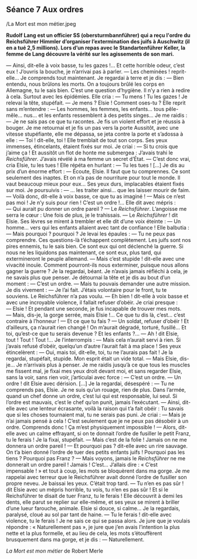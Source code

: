 ## Séance 7 Aux ordres

/La Mort est mon métier.jpeg

**Rudolf Lang est un officier SS (obersturmbannführer) qui a reçu l'ordre du Reichsführer Himmler d’organiser l’extermination des juifs à Auschwitz (il en a tué 2,5 millions). Lors d’un repas avec le Standartenführer Keller, la femme de Lang découvre la vérité sur les agissements de son mari.**

— Ainsi, dit-elle à voix basse, tu les gazes !… Et cette horrible odeur, c’est eux !
J’ouvris la bouche, je n’arrivai pas à parler.
— Les cheminées ! reprit-elle… Je comprends tout maintenant.
Je regardai à terre et je dis :
— Bien entendu, nous brûlons les morts. On a toujours brûlé les corps en Allemagne, tu le sais bien. C’est une question d’hygiène. Il n’y a rien à redire à cela. Surtout avec les épidémies.
Elle cria :
— Tu mens ! Tu les gazes !
Je relevai la tête, stupéfait.
— Je mens ? Elsie ! Comment oses-tu ?
Elle reprit sans m’entendre :
— Les hommes, les femmes, les enfants… tous pêle-mêle… nus… et les enfants ressemblent à des petits singes…
Je me raidis :
— Je ne sais pas ce que tu racontes.
Je fis un violent effort et je réussis à bouger. Je me retournai et je fis un pas vers la porte Aussitôt, avec une vitesse stupéfiante, elle me dépassa, se jeta contre la porte et s’adossa à elle :
— Toi ! dit-elle, toi !
Elle tremblait de tout son corps. Ses yeux immenses, étincelants, étaient fixés sur moi. Je criai :
— Si tu crois que j’aime ça !
Et aussitôt un flot de honte me submergea : J’avais trahi le *Reichsführer*. J’avais révélé à ma femme un secret d’État.
— C’est donc vrai, cria Elsie, tu les tues !
Elle répéta en hurlant :
— Tu les tues !
[...]
Je dis au prix d’un énorme effort :
— Écoute, Elsie. Il faut que tu comprennes. Ce sont seulement des inaptes. Et on n’a pas de nourriture pour tout le monde. Il vaut beaucoup mieux pour eux…
Ses yeux durs, implacables étaient fixés sur moi. Je poursuivis :
— … les traiter ainsi… que les laisser mourir de faim.
— Voilà donc, dit-elle à voix basse, ce que tu as imaginé !
— Mais ce n’est pas moi ! Je n’y suis pour rien ! C’est un ordre !…
Elle dit avec mépris :
— Qui aurait pu donner un ordre pareil ?
— Le *Reichsführer*.
L’angoisse me serra le cœur : Une fois de plus, je le trahissais.
— Le *Reichsführer* ! dit Elsie.
Ses lèvres se mirent à trembler et elle dit d’une voix éteinte :
— Un homme… vers qui les enfants allaient avec tant de confiance !
Elle balbutia :
— Mais pourquoi ? pourquoi ?
Je levai les épaules :
— Tu ne peux pas comprendre. Ces questions-là t’échappent complètement. Les juifs sont nos pires ennemis, tu le sais bien. Ce sont eux qui ont déclenché la guerre. Si nous ne les liquidons pas maintenant, ce sont eux, plus tard, qui extermineront le peuple allemand.
— Mais c’est stupide ! dit-elle avec une vivacité inouïe. Comment pourront-ils nous exterminer, puisque nous allons gagner la guerre ?
Je la regardai, béant. Je n’avais jamais réfléchi à cela, je ne savais plus que penser.
Je détournai la tête et je dis au bout d’un moment :
— C’est un ordre.
— Mais tu pouvais demander une autre mission.
Je dis vivement :
— Je l’ai fait. J’étais volontaire pour le front, tu te souviens. Le Reichsführer n’a pas voulu.
— Eh bien ! dit-elle à voix basse et avec une incroyable violence, il fallait refuser d’obéir.
Je criai presque :
— Elsie !
Et pendant une seconde, je fus incapable de trouver mes mots.
— Mais, dis-je, la gorge serrée, mais Elsie !… Ce que tu dis là, c’est… c’est contraire à l’honneur !
— Et ce que tu fais ?
— Un soldat, refuser d’obéir ! Et d’ailleurs, ça n’aurait rien changé ! On m’aurait dégradé, torturé, fusillé… Et toi, qu’est-ce que tu serais devenue ? Et les enfants ?…
— Ah ! dit Elsie, tout ! Tout ! Tout !…
Je l’interrompis :
— Mais cela n’aurait servi à rien. Si j’avais refusé d’obéir, quelqu’un d’autre l’aurait fait à ma place !
Ses yeux étincelèrent :
— Oui, mais toi, dit-elle, toi, tu ne l’aurais pas fait !
Je la regardai, stupéfait, stupide. Mon esprit était un vide total.
— Mais Elsie, dis-je…
Je n’arrivais plus à penser. Je me raidis jusqu’à ce que tous les muscles me fissent mal, je fixai mes yeux droit devant moi, et sans regarder Elsie, sans la voir, sans rien voir, j’articulai avec force :
— C’est un ordre.
— Un ordre ! dit Elsie avec dérision.
[...]
Je la regardai, désespéré :
— Tu ne comprends pas, Elsie. Je ne suis qu’un rouage, rien de plus. Dans l’armée, quand un chef donne un ordre, c’est lui qui est responsable, lui seul. Si l’ordre est mauvais, c’est le chef qu’on punit, jamais l’exécutant.
— Ainsi, dit-elle avec une lenteur écrasante, voilà la raison qui t’a fait obéir : Tu savais que si les choses tournaient mal, tu ne serais pas puni.
Je criai :
— Mais je n’ai jamais pensé à cela ! C’est seulement que je ne peux pas désobéir à un ordre. Comprends donc ! Ça m’est physiquement impossible !
— Alors, dit-elle avec un calme effrayant, si on te donnait l’ordre de fusiller le petit Franz, tu le ferais !
Je la fixai, stupéfait.
— Mais c’est de la folie ! Jamais on ne me donnera un ordre pareil !
— Et pourquoi pas ? dit-elle avec un rire sauvage. On t’a bien donné l’ordre de tuer des petits enfants juifs ! Pourquoi pas les tiens ? Pourquoi pas Franz ?
— Mais voyons, jamais le *Reichsführer* ne me donnerait un ordre pareil ! Jamais ! C’est…
J’allais dire : « C’est impensable ! » et tout à coup, les mots se bloquèrent dans ma gorge. Je me rappelai avec terreur que le Reichsführer avait donné l’ordre de fusiller son propre neveu.
Je baissai les yeux. C’était trop tard.
— Tu n’en es pas sûr ! dit Elsie avec un mépris horrible, tu vois, tu n’en es pas sûr ! Et si le Reichsführer te disait de tuer Franz, tu le ferais !
Elle découvrit à demi les dents, elle parut se replier sur elle-même, et ses yeux se mirent à briller d’une lueur farouche, animale. Elsie si douce, si calme… Je la regardais, paralysé, cloué au sol par tant de haine.
— Tu le ferais ! dit-elle avec violence, tu le ferais !
Je ne sais ce qui se passa alors. Je jure que je voulais répondre : « Naturellement pas », je jure que j’en avais l’intention la plus nette et la plus formelle, et au lieu de cela, les mots s’étouffèrent brusquement dans ma gorge, et je dis :
— Naturellement.

*La Mort est mon métier* de Robert Merle

